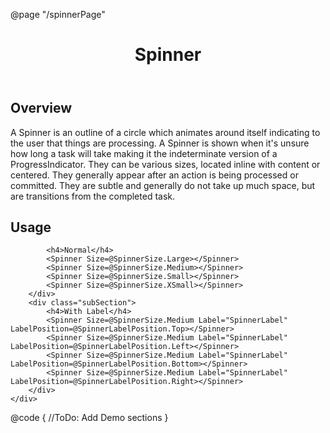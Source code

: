 ﻿@page "/spinnerPage"

<header class="root">
    <h1 class="title">Spinner</h1>
</header>
<div class="section" style="transition-delay: 0s;">
    <div id="overview" tabindex="-1">
        <h2 class="subHeading hiddenContent">Overview</h2>
    </div>
    <div class="content">
        <div class="ms-Markdown">
            <p>
                A Spinner is an outline of a circle which animates around itself indicating to the user that things are processing. A Spinner is shown when it's unsure how long a task will take making it the indeterminate version of a ProgressIndicator. They can be various sizes, located inline with content or centered. They generally appear after an action is being processed or committed. They are subtle and generally do not take up much space, but are transitions from the completed task.
            </p>
        </div>
    </div>
</div>
<div class="section" style="transition-delay: 0s;">
    <div id="overview" tabindex="-1">
        <h2 class="subHeading">Usage</h2>
    </div>
    <div>
        <div class="subSection">

            <h4>Normal</h4>
            <Spinner Size=@SpinnerSize.Large></Spinner>
            <Spinner Size=@SpinnerSize.Medium></Spinner>
            <Spinner Size=@SpinnerSize.Small></Spinner>
            <Spinner Size=@SpinnerSize.XSmall></Spinner>
        </div>
        <div class="subSection">
            <h4>With Label</h4>
            <Spinner Size=@SpinnerSize.Medium Label="SpinnerLabel" LabelPosition=@SpinnerLabelPosition.Top></Spinner>
            <Spinner Size=@SpinnerSize.Medium Label="SpinnerLabel" LabelPosition=@SpinnerLabelPosition.Left></Spinner>
            <Spinner Size=@SpinnerSize.Medium Label="SpinnerLabel" LabelPosition=@SpinnerLabelPosition.Bottom></Spinner>
            <Spinner Size=@SpinnerSize.Medium Label="SpinnerLabel" LabelPosition=@SpinnerLabelPosition.Right></Spinner>
        </div>
    </div>
</div>

@code {
    //ToDo: Add Demo sections
}
